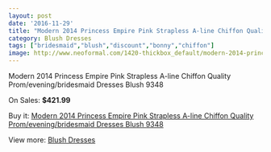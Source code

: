 ```yaml
---
layout: post
date: '2016-11-29'
title: "Modern 2014 Princess Empire Pink Strapless A-line Chiffon Quality Prom/evening/bridesmaid Dresses Blush 9348"
category: Blush Dresses
tags: ["bridesmaid","blush","discount","bonny","chiffon"]
image: http://www.neoformal.com/1420-thickbox_default/modern-2014-princess-empire-pink-strapless-a-line-chiffon-quality-prom-evening-bridesmaid-dresses-blush-9348.jpg
---
```

Modern 2014 Princess Empire Pink Strapless A-line Chiffon Quality Prom/evening/bridesmaid Dresses Blush 9348

On Sales: **$421.99**
<a href="https://www.neoformal.com/en/blush-dresses/516-modern-2014-princess-empire-pink-strapless-a-line-chiffon-quality-prom-evening-bridesmaid-dresses-blush-9348.html"><amp-img layout="responsive" width="600" height="600" src="//www.neoformal.com/1420-thickbox_default/modern-2014-princess-empire-pink-strapless-a-line-chiffon-quality-prom-evening-bridesmaid-dresses-blush-9348.jpg" alt="Modern 2014 Princess Empire Pink Strapless A-line Chiffon Quality Prom/evening/bridesmaid Dresses Blush 9348 0" /></a>
<a href="https://www.neoformal.com/en/blush-dresses/516-modern-2014-princess-empire-pink-strapless-a-line-chiffon-quality-prom-evening-bridesmaid-dresses-blush-9348.html"><amp-img layout="responsive" width="600" height="600" src="//www.neoformal.com/1423-thickbox_default/modern-2014-princess-empire-pink-strapless-a-line-chiffon-quality-prom-evening-bridesmaid-dresses-blush-9348.jpg" alt="Modern 2014 Princess Empire Pink Strapless A-line Chiffon Quality Prom/evening/bridesmaid Dresses Blush 9348 1" /></a>
<a href="https://www.neoformal.com/en/blush-dresses/516-modern-2014-princess-empire-pink-strapless-a-line-chiffon-quality-prom-evening-bridesmaid-dresses-blush-9348.html"><amp-img layout="responsive" width="600" height="600" src="//www.neoformal.com/1422-thickbox_default/modern-2014-princess-empire-pink-strapless-a-line-chiffon-quality-prom-evening-bridesmaid-dresses-blush-9348.jpg" alt="Modern 2014 Princess Empire Pink Strapless A-line Chiffon Quality Prom/evening/bridesmaid Dresses Blush 9348 2" /></a>
<a href="https://www.neoformal.com/en/blush-dresses/516-modern-2014-princess-empire-pink-strapless-a-line-chiffon-quality-prom-evening-bridesmaid-dresses-blush-9348.html"><amp-img layout="responsive" width="600" height="600" src="//www.neoformal.com/1421-thickbox_default/modern-2014-princess-empire-pink-strapless-a-line-chiffon-quality-prom-evening-bridesmaid-dresses-blush-9348.jpg" alt="Modern 2014 Princess Empire Pink Strapless A-line Chiffon Quality Prom/evening/bridesmaid Dresses Blush 9348 3" /></a>

Buy it: [Modern 2014 Princess Empire Pink Strapless A-line Chiffon Quality Prom/evening/bridesmaid Dresses Blush 9348](https://www.neoformal.com/en/blush-dresses/516-modern-2014-princess-empire-pink-strapless-a-line-chiffon-quality-prom-evening-bridesmaid-dresses-blush-9348.html "Modern 2014 Princess Empire Pink Strapless A-line Chiffon Quality Prom/evening/bridesmaid Dresses Blush 9348")

View more: [Blush Dresses](https://www.neoformal.com/en/7-blush-dresses "Blush Dresses")